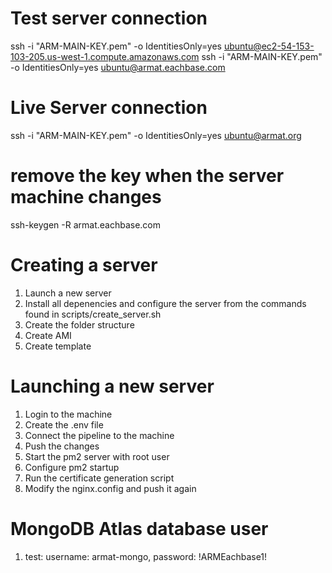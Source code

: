 # Test server connection
ssh -i "ARM-MAIN-KEY.pem" -o IdentitiesOnly=yes ubuntu@ec2-54-153-103-205.us-west-1.compute.amazonaws.com
ssh -i "ARM-MAIN-KEY.pem" -o IdentitiesOnly=yes ubuntu@armat.eachbase.com

# Live Server connection
ssh -i "ARM-MAIN-KEY.pem" -o IdentitiesOnly=yes ubuntu@armat.org

# remove the key when the server machine changes
ssh-keygen -R armat.eachbase.com 

# Creating a server
1. Launch a new server
2. Install all depenencies and configure the server from the commands found in scripts/create_server.sh
3. Create the folder structure
4. Create AMI 
5. Create template

# Launching a new server
1. Login to the machine
2. Create the .env file
3. Connect the pipeline to the machine
4. Push the changes
5. Start the pm2 server with root user
6. Configure pm2 startup
8. Run the certificate generation script
9. Modify the nginx.config and push it again


# MongoDB Atlas database user
1. test: username: armat-mongo, password: !ARMEachbase1!